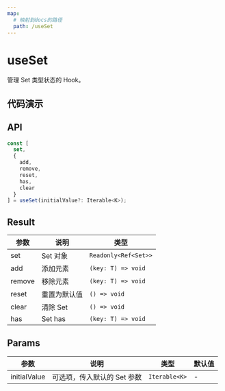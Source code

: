 ```yaml
---
map:
  # 映射到docs的路径
  path: /useSet
---
```


# useSet

管理 Set 类型状态的 Hook。

## 代码演示

<demo src="./demo/demo.vue"
  language="vue"
  title="基本用法"
  desc=""> </demo>

## API

```typescript
const [
  set,
  {
    add,
    remove,
    reset,
    has,
    clear
  }
] = useSet(initialValue?: Iterable<K>);
```

## Result

| 参数   | 说明         | 类型                 |
| ------ | ------------ | -------------------- |
| set    | Set 对象     | `Readonly<Ref<Set>>` |
| add    | 添加元素     | `(key: T) => void`   |
| remove | 移除元素     | `(key: T) => void`   |
| reset  | 重置为默认值 | `() => void`         |
| clear  | 清除 Set     | `() => void`         |
| has    | Set has      | `(key: T) => void`   |

## Params

| 参数         | 说明                        | 类型          | 默认值 |
| ------------ | --------------------------- | ------------- | ------ |
| initialValue | 可选项，传入默认的 Set 参数 | `Iterable<K>` | -      |
